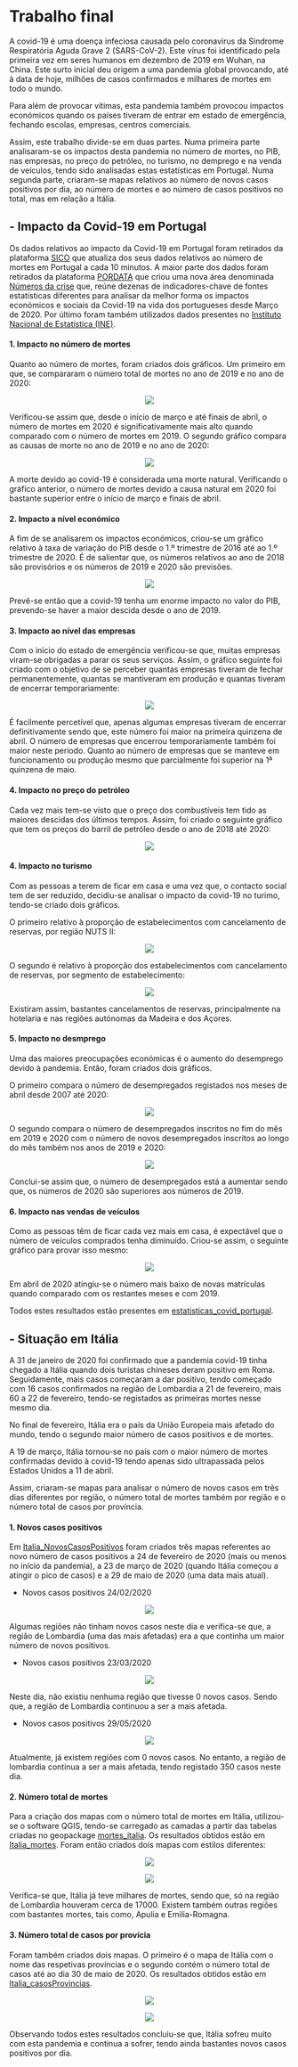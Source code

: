 # Trabalho final #

A covid-19 é uma doença infeciosa causada pelo coronavirus da Sindrome Respiratória Aguda Grave 2 (SARS-CoV-2). Este vírus foi identificado pela primeira vez em seres humanos em dezembro de 2019 em Wuhan, na China. Este surto inicial deu origem a uma pandemia global provocando, até à data de hoje, milhões de casos confirmados e milhares de mortes em todo o mundo.

Para além de provocar vítimas, esta pandemia também provocou impactos económicos quando os países tiveram de entrar em estado de emergência, fechando escolas, empresas, centros comerciais. 

Assim, este trabalho divide-se em duas partes. Numa primeira parte analisaram-se os impactos desta pandemia no número de mortes, no PIB, nas empresas, no preço do petróleo, no turismo, no demprego e na venda de veículos, tendo sido analisadas estas estatísticas em Portugal. Numa segunda parte, criaram-se mapas relativos ao número de novos casos positivos por dia, ao número de mortes e ao número de casos positivos no total, mas em relação a Itália.

## - Impacto da Covid-19 em Portugal ##

Os dados relativos ao impacto da Covid-19 em Portugal foram retirados da plataforma [SICO](https://evm.min-saude.pt/) que atualiza dos seus dados relativos ao número de mortes em Portugal a cada 10 minutos. A maior parte dos dados foram retirados da plataforma [PORDATA](https://www.pordata.pt/) que criou uma nova área denominada [Números da crise](https://www.pordata.pt/NumerosDaCrise) que, reúne dezenas de indicadores-chave de fontes estatísticas diferentes para  analisar da melhor forma os impactos económicos e sociais da Covid-19 na vida dos portugueses desde Março de 2020. Por último foram também utilizados dados presentes no [Instituto Nacional de Estatística (INE)](https://www.ine.pt/xportal/xmain?xpgid=ine_main&xpid=INE).

#### 1. Impacto no número de mortes ####

Quanto ao número de mortes, foram criados dois gráficos.
Um primeiro em que, se compararam o número total de mortes no ano de 2019 e no ano de 2020:
<p align="center">
  <img src= "https://github.com/DianaA82332/Epidemiologia/blob/master/Trabalho_final/Imagens/total_mortes1920.png"/>
</p>
Verificou-se assim que, desde o início de março e até finais de abril, o número de mortes em 2020 é significativamente mais alto quando comparado com o número de mortes em 2019.
O segundo gráfico compara as causas de morte no ano de 2019 e no ano de 2020:
<p align="center">
  <img src= "https://github.com/DianaA82332/Epidemiologia/blob/master/Trabalho_final/Imagens/causas_mortes1920.png"/>
</p>
A morte devido ao covid-19 é considerada uma morte natural. Verificando o gráfico anterior, o número de mortes devido a causa natural em 2020 foi bastante superior entre o início de março e finais de abril.

#### 2. Impacto a nível económico ####

A fim de se analisarem os impactos económicos, criou-se um gráfico relativo à taxa de variação do PIB desde o 1.º trimestre de 2016 até ao 1.º trimestre de 2020. É de salientar que, os números relativos ao ano de 2018 são provisórios e os números de 2019 e 2020 são previsões.
<p align="center">
  <img src= "https://github.com/DianaA82332/Epidemiologia/blob/master/Trabalho_final/Imagens/variacao_pib.png"/>
</p>
Prevê-se então que a covid-19 tenha um enorme impacto no valor do PIB, prevendo-se haver a maior descida desde o ano de 2019.

#### 3. Impacto ao nível das empresas ####

Com o início do estado de emergência verificou-se que, muitas empresas viram-se obrigadas a parar os seus serviços. Assim, o gráfico seguinte foi criado com o objetivo de se perceber quantas empresas tiveram de fechar permanentemente, quantas se mantiveram em produção e quantas tiveram de encerrar temporariamente:
<p align="center">
  <img src= "https://github.com/DianaA82332/Epidemiologia/blob/master/Trabalho_final/Imagens/funcionamento_empresas.png"/>
</p>
É facilmente percetível que, apenas algumas empresas tiveram de encerrar definitivamente sendo que, este número foi maior na primeira quinzena de abril. O número de empresas que encerrou temporariamente também foi maior neste período.
Quanto ao número de empresas que se manteve em funcionamento ou produção mesmo que parcialmente foi superior na 1ª quinzena de maio.

#### 4. Impacto no preço do petróleo ####

Cada vez mais tem-se visto que o preço dos combustíveis tem tido as maiores descidas dos últimos tempos. Assim, foi criado o seguinte gráfico que tem os preços do barril de petróleo desde o ano de 2018 até 2020:
<p align="center">
  <img src= "https://github.com/DianaA82332/Epidemiologia/blob/master/Trabalho_final/Imagens/preco_petroleo.png"/>
</p>

#### 4. Impacto no turismo ####

Com as pessoas a terem de ficar em casa e uma vez que, o contacto social tem de ser reduzido, decidiu-se analisar o impacto da covid-19 no turimo, tendo-se criado dois gráficos.

O primeiro relativo à proporção de estabelecimentos com cancelamento de reservas, por região NUTS II:
<p align="center">
  <img src= "https://github.com/DianaA82332/Epidemiologia/blob/master/Trabalho_final/Imagens/cancelamentos_regiao.png"/>
</p>

O segundo é relativo à proporção dos estabelecimentos com cancelamento de reservas, por segmento de estabelecimento:
<p align="center">
  <img src= "https://github.com/DianaA82332/Epidemiologia/blob/master/Trabalho_final/Imagens/cancelamentos_estabelecimento.png"/>
</p>
Existiram assim, bastantes cancelamentos de reservas, principalmente na hotelaria e nas regiões autónomas da Madeira e dos Açores.

#### 5. Impacto no desmprego ####
Uma das maiores preocupações económicas é o aumento do desemprego devido à pandemia. Então, foram criados dois gráficos.

O primeiro compara o número de desempregados registados nos meses de abril desde 2007 até 2020:
<p align="center">
  <img src= "https://github.com/DianaA82332/Epidemiologia/blob/master/Trabalho_final/Imagens/desemprego_2007.png"/>
</p>

O segundo compara o número de desempregados inscritos no fim do mês em 2019 e 2020 com o número de novos desempregados inscritos ao longo do mês também nos anos de 2019 e 2020:
<p align="center">
  <img src= "https://github.com/DianaA82332/Epidemiologia/blob/master/Trabalho_final/Imagens/desemprego1920.png"/>
</p>
Conclui-se assim que, o número de desempregados está a aumentar sendo que, os números de 2020 são superiores aos números de 2019.

#### 6. Impacto nas vendas de veículos ####
Como as pessoas têm de ficar cada vez mais em casa, é expectável que o número de veículos comprados tenha diminuído. Criou-se assim, o seguinte gráfico para provar isso mesmo:
<p align="center">
  <img src= "https://github.com/DianaA82332/Epidemiologia/blob/master/Trabalho_final/Imagens/venda_veiculos.png"/>
</p>
Em abril de 2020 atingiu-se o número mais baixo de novas matrículas quando comparado com os restantes meses e com 2019.

Todos estes resultados estão presentes em [estatisticas_covid_portugal](./estatisticas_covid_portugal.ipynb).


## - Situação em Itália ##

A 31 de janeiro de 2020 foi confirmado que a pandemia covid-19 tinha chegado a Itália quando dois turistas chineses deram positivo em Roma. Seguidamente, mais casos começaram a dar positivo, tendo começado com 16 casos confirmados na região de Lombardia a 21 de fevereiro, mais 60 a 22 de fevereiro, tendo-se registados as primeiras mortes nesse mesmo dia.

No final de fevereiro, Itália era o país da União Europeia mais afetado do mundo, tendo o segundo maior número de casos positivos e de mortes.

A 19 de março, Itália tornou-se no país com o maior número de mortes confirmadas devido à covid-19 tendo apenas sido ultrapassada pelos Estados Unidos a 11 de abril.

Assim, criaram-se mapas para analisar o número de novos casos em três dias diferentes por região, o número total de mortes também por região e o número total de casos por província.

#### 1. Novos casos positivos ####

Em [Italia_NovosCasosPositivos](./Italia_NovosCasosPositivos.ipynb) foram criados três mapas referentes ao novo número de casos positivos a 24 de fevereiro de 2020 (mais ou menos no início da pandemia), a 23 de março de 2020 (quando Itália começou a atingir o pico de casos) e a 29 de maio de 2020 (uma data mais atual).

* Novos casos positivos 24/02/2020
<p align="center">
  <img src= "https://github.com/DianaA82332/Epidemiologia/blob/master/Trabalho_final/Imagens/novos_casosinicio.png"/>
</p>
Algumas regiões não tinham novos casos neste dia e verifica-se que, a região de Lombardia (uma das mais afetadas) era a que continha um maior número de novos positivos.

* Novos casos positivos 23/03/2020
<p align="center">
  <img src= "https://github.com/DianaA82332/Epidemiologia/blob/master/Trabalho_final/Imagens/novos_casos_23marco.png"/>
</p>
Neste dia, não existiu nenhuma região que tivesse 0 novos casos. Sendo que, a região de Lombardia continuou a ser a mais afetada.

* Novos casos positivos 29/05/2020
<p align="center">
  <img src= "https://github.com/DianaA82332/Epidemiologia/blob/master/Trabalho_final/Imagens/novos_casos_atual.png"/>
</p>
Atualmente, já existem regiões com 0 novos casos. No entanto, a região de lombardia continua a ser a mais afetada, tendo registado 350 casos neste dia.

#### 2. Número total de mortes ####
Para a criação dos mapas com o número total de mortes em Itália, utilizou-se o software QGIS, tendo-se carregado as camadas a partir das tabelas criadas no geopackage [mortes_italia](./mortes_italia.gpkg). Os resultados obtidos estão em [Italia_mortes](./Italia_mortes.ipynb).
Foram então criados dois mapas com estilos diferentes:
<p align="center">
  <img src= "https://github.com/DianaA82332/Epidemiologia/blob/master/Trabalho_final/Imagens/mortes_italia1.png"/>
</p>
<p align="center">
  <img src= "https://github.com/DianaA82332/Epidemiologia/blob/master/Trabalho_final/Imagens/mortes_italia2.png"/>
</p>
Verifica-se que, Itália já teve milhares de mortes, sendo que, só na região de Lombardia houveram cerca de 17000. Existem também outras regiões com bastantes mortes, tais como, Apulia e Emilia-Romagna.

#### 3. Número total de casos por provícia ####
Foram também criados dois mapas. O primeiro é o mapa de Itália com o nome das respetivas províncias e o segundo contém o número total de casos até ao dia 30 de maio de 2020. Os resultados obtidos estão em [Italia_casosProvincias](./Italia_casosProvincias).
<p align="center">
  <img src= "https://github.com/DianaA82332/Epidemiologia/blob/master/Trabalho_final/Imagens/provincias_italia.png"/>
</p>
<p align="center">
  <img src= "https://github.com/DianaA82332/Epidemiologia/blob/master/Trabalho_final/Imagens/casos_provincias.png"/>
</p>

Observando todos estes resultados concluiu-se que, Itália sofreu muito com esta pandemia e continua a sofrer, tendo ainda bastantes novos casos positivos por dia.
